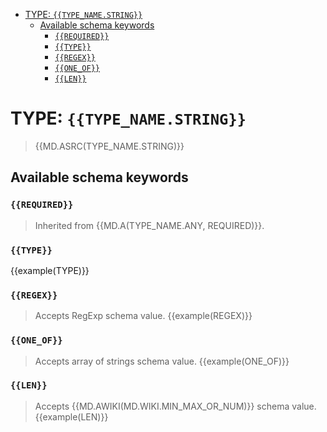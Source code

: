 - [TYPE: `{{TYPE_NAME.STRING}}`](#type-typenamestring)
  - [Available schema keywords](#available-schema-keywords)
    - [`{{REQUIRED}}`](#required)
    - [`{{TYPE}}`](#type)
    - [`{{REGEX}}`](#regex)
    - [`{{ONE_OF}}`](#oneof)
    - [`{{LEN}}`](#len)

# TYPE: `{{TYPE_NAME.STRING}}`
> {{MD.ASRC(TYPE_NAME.STRING)}}

## Available schema keywords
### `{{REQUIRED}}`
> Inherited from {{MD.A(TYPE_NAME.ANY, REQUIRED)}}.

### `{{TYPE}}`
{{example(TYPE)}}

### `{{REGEX}}`
> Accepts RegExp schema value.
{{example(REGEX)}}

### `{{ONE_OF}}`
> Accepts array of strings schema value.
{{example(ONE_OF)}}

### `{{LEN}}`
> Accepts {{MD.AWIKI(MD.WIKI.MIN_MAX_OR_NUM)}} schema value.
{{example(LEN)}}
